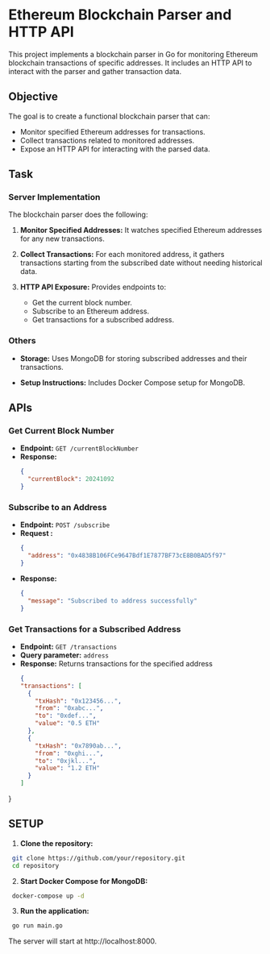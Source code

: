 # Ethereum Blockchain Parser and HTTP API

This project implements a blockchain parser in Go for monitoring Ethereum blockchain transactions of specific addresses. It includes an HTTP API to interact with the parser and gather transaction data.

## Objective

The goal is to create a functional blockchain parser that can:

- Monitor specified Ethereum addresses for transactions.
- Collect transactions related to monitored addresses.
- Expose an HTTP API for interacting with the parsed data.

## Task

### Server Implementation

The blockchain parser does the following:

1. **Monitor Specified Addresses:** It watches specified Ethereum addresses for any new transactions.

2. **Collect Transactions:** For each monitored address, it gathers transactions starting from the subscribed date without needing historical data.

3. **HTTP API Exposure:** Provides endpoints to:
   - Get the current block number.
   - Subscribe to an Ethereum address.
   - Get transactions for a subscribed address.

### Others

- **Storage:** Uses MongoDB for storing subscribed addresses and their transactions.

- **Setup Instructions:** Includes Docker Compose setup for MongoDB.

## APIs

### Get Current Block Number

- **Endpoint:** `GET /currentBlockNumber`
- **Response:**
  ```json
  {
    "currentBlock": 20241092
  }

### Subscribe to an Address

- **Endpoint:** `POST /subscribe`
- **Request :**
  ```json
  {
    "address": "0x4838B106FCe9647Bdf1E7877BF73cE8B0BAD5f97"
  }
- **Response:**
  ```json
  {
    "message": "Subscribed to address successfully"
  }

### Get Transactions for a Subscribed Address

- **Endpoint:** `GET /transactions`
- **Query parameter:** `address`
- **Response:** Returns transactions for the specified address
  ```json
  {
  "transactions": [
    {
      "txHash": "0x123456...",
      "from": "0xabc...",
      "to": "0xdef...",
      "value": "0.5 ETH"
    },
    {
      "txHash": "0x7890ab...",
      "from": "0xghi...",
      "to": "0xjkl...",
      "value": "1.2 ETH"
    }
  ]
}

## SETUP

1. **Clone the repository:**
  ```bash
   git clone https://github.com/your/repository.git
   cd repository
  ```

2. **Start Docker Compose for MongoDB:**
  ```bash
   docker-compose up -d
  ```
3. **Run the application:**
  ```bash
   go run main.go
  ```
The server will start at http://localhost:8000.

